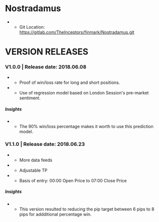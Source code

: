 # Nostradamus 
*   - Git Location: https://gitlab.com/TheInceptors/finmark/Nostradamus.git

# VERSION RELEASES
### V1.0.0 | Release date: 2018.06.08 
*   - Proof of win/loss rate for long and short positions.
*   - Use of regression model based on London Session's pre-market sentiment.  
##### Insights
*   - The 90% win/loss percentage makes it worth to use this prediction model.

### V1.1.0 | Release date: 2018.06.23
*   - More data feeds
*   - Adjustable TP 
*   - Basis of entry: 00:00 Open Price to 07:00 Close Price
##### Insights
*   - This version resulted to reducing the pip target between 6 pips to 8 pips for addditional             percentage win. 


